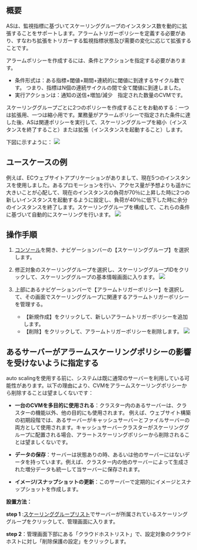 ## 概要

ASは、監視指標に基づいてスケーリンググループのインスタンス数を動的に拡張することをサポートします。アラームトリガーポリシーを定義する必要があり、すなわち拡張をトリガーする監視指標状態及び需要の変化に応じて拡張することです。

アラームポリシーを作成するには、条件とアクションを指定する必要があります。
- 条件形式は：ある指標+閾値+期間+連続的に閾値に到達するサイクル数です。 つまり、指標はN個の連続サイクルの間で全て閾値に到達しました。
- 実行アクションは：通知の送信+増加/減少　指定された数量のCVMです。

スケーリンググループごとに2つのポリシーを作成することをお勧めする：一つは拡張用、一つは縮小用です。業務量がアラームポリシーで指定された条件に達した後、ASは関連ポリシーを実行して、スケーリンググループを縮小（インスタンスを終了すること）または拡張（インスタンスを起動すること）します。　　　　　

下図に示すように：
![](https://mc.qcloudimg.com/static/img/83557f69f860be57cf464b2b45ab31c5/1.jpg)


## ユースケースの例

例えば、ECウェブサイトアプリケーションがありまして、現在5つのインスタンスを使用しました。あるプロモーションを行い、アクセス量が予想よりも遥かに大きいことが心配して、現在のインスタンスの負荷が70％に上昇した時に2つの新しいインスタンスを起動するように設定し、負荷が40％に低下した時に余分のインスタンスを終了します。スケーリンググループを構成して、これらの条件に基づいて自動的にスケーリングを行います。
![](https://main.qcloudimg.com/raw/97a4db1b251321307f58e4f75057ad00.png)

## 操作手順

1. [コンソール](https://console.cloud.tencent.com/autoscaling/config)を開き、ナビゲーションバーの【スケーリンググループ】を選択します。

2. 修正対象のスケーリンググループを選択し、スケーリンググループIDをクリックして、スケーリンググループの基本情報画面に入ります。
![](https://mc.qcloudimg.com/static/img/cebad1b79ccba9fb9548c2bd2c30a210/2.jpg)

3. 上部にあるナビゲーションバーで【アラームトリガーポリシー】を選択して、その画面でスケーリンググループに関連するアラームトリガーポリシーを管理する。
	- 【新規作成】をクリックして、新しいアラームトリガーポリシーを追加します。
	- 【削除】をクリックして、アラームトリガーポリシーを削除します。
![](https://mc.qcloudimg.com/static/img/570e5bd24b8975c65dd939bc9052d5a3/3.jpg)


## あるサーバーがアラームスケーリングポリシーの影響を受けないように指定する
auto scalingを使用する前に、システムは既に通常のサーバーを利用している可能性があります。以下の理由により、CVMをアラームスケーリングポリシーから削除することは望ましくないです：

- **一台のCVMを多目的に使用される**：クラスター内のあるサーバーは、クラスターの機能以外、他の目的にも使用されます。 例えば、ウェブサイト構築の初期段階では、あるサーバーがキャッシュサーバーとファイルサーバーの両方として使用されます。キャッシュサーバークラスターがスケーリンググループに配置される場合、アラートスケーリングポリシーから削除されることは望ましくないです。

- **データの保存**：サーバーは状態ありの時、あるいは他のサーバーにはないデータを持っています。例えば、クラスター内の他のサーバーによって生成された増分データも統一して当サーバーに保存されます。

- **イメージ/スナップショットの更新**：このサーバーで定期的にイメージとスナップショットを作成します。


**設置方法：**

**step 1** :[スケーリンググループリスト](https://console.cloud.tencent.com/autoscaling)でサーバーが所属されているスケーリンググループをクリックして、管理画面に入ります。

**step 2**：管理画面下部にある「クラウドホストリスト」で、設定対象のクラウドホストに対し「削除保護の設定」をクリックします。
